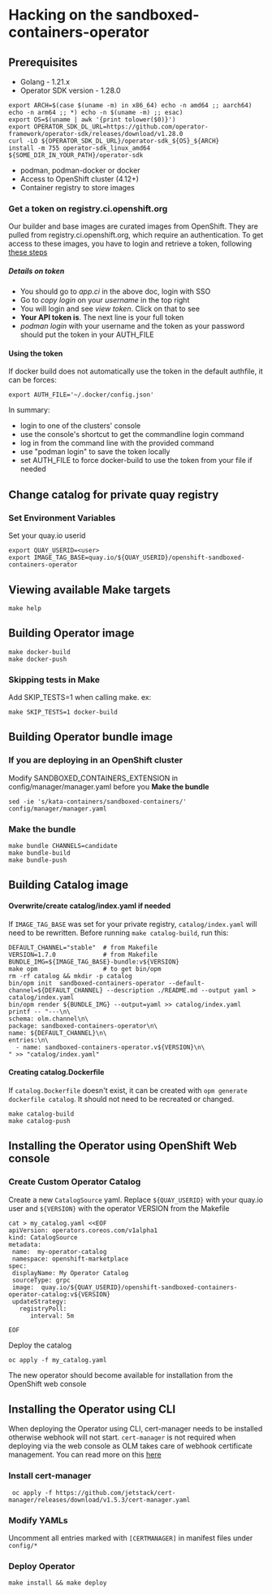 # Hacking on the sandboxed-containers-operator

## Prerequisites
- Golang - 1.21.x
- Operator SDK version - 1.28.0
```shell
export ARCH=$(case $(uname -m) in x86_64) echo -n amd64 ;; aarch64) echo -n arm64 ;; *) echo -n $(uname -m) ;; esac)
export OS=$(uname | awk '{print tolower($0)}')
export OPERATOR_SDK_DL_URL=https://github.com/operator-framework/operator-sdk/releases/download/v1.28.0
curl -LO ${OPERATOR_SDK_DL_URL}/operator-sdk_${OS}_${ARCH}
install -m 755 operator-sdk_linux_amd64 ${SOME_DIR_IN_YOUR_PATH}/operator-sdk
```
- podman, podman-docker or docker
- Access to OpenShift cluster (4.12+)
- Container registry to store images

### Get a token on registry.ci.openshift.org
Our builder and base images are curated images from OpenShift.
They are pulled from registry.ci.openshift.org, which require an authentication.
To get access to these images, you have to login and retrieve a token, following [these steps](https://docs.ci.openshift.org/docs/how-tos/use-registries-in-build-farm/#how-do-i-log-in-to-pull-images-that-require-authentication)

##### Details on token
- You should go to _app.ci_ in the above doc, login with SSO
- Go to _copy login_ on your _username_ in the top right
- You will login and see _view token_.  Click on that to see
- **Your API token is**.  The next line is your full token
- _podman login_ with your username and the token as your password should put the token in your AUTH_FILE

#### Using the token
If docker build does not automatically use the token in the default authfile, it can be forces:
```shell
export AUTH_FILE='~/.docker/config.json'
```

In summary:
- login to one of the clusters' console
- use the console's shortcut to get the commandline login command
- log in from the command line with the provided command
- use "podman login" to save the token locally
- set AUTH_FILE to force docker-build to use the token from your file if needed

## Change catalog for private quay registry
### Set Environment Variables

Set your quay.io userid
```shell
export QUAY_USERID=<user>
export IMAGE_TAG_BASE=quay.io/${QUAY_USERID}/openshift-sandboxed-containers-operator
```

## Viewing available Make targets
```
make help
```
## Building Operator image
```
make docker-build
make docker-push
```
### Skipping tests in Make
Add SKIP_TESTS=1 when calling make.  ex:
```
make SKIP_TESTS=1 docker-build
```

## Building Operator bundle image

### If you are deploying in an OpenShift cluster
Modify SANDBOXED_CONTAINERS_EXTENSION in config/manager/manager.yaml before you __Make the bundle__
```shell
sed -ie 's/kata-containers/sandboxed-containers/' config/manager/manager.yaml
```

### Make the bundle
```
make bundle CHANNELS=candidate
make bundle-build
make bundle-push
```

## Building Catalog image
#### Overwrite/create catalog/index.yaml if needed
If `IMAGE_TAG_BASE` was set for your private registry, `catalog/index.yaml` will need to be rewritten.  Before running `make catalog-build`, run this:

```
DEFAULT_CHANNEL="stable"  # from Makefile
VERSION=1.7.0             # from Makefile
BUNDLE_IMG=${IMAGE_TAG_BASE}-bundle:v${VERSION}
make opm                  # to get bin/opm
rm -rf catalog && mkdir -p catalog
bin/opm init  sandboxed-containers-operator --default-channel=${DEFAULT_CHANNEL} --description ./README.md --output yaml > catalog/index.yaml
bin/opm render ${BUNDLE_IMG} --output=yaml >> catalog/index.yaml
printf -- "---\n\
schema: olm.channel\n\
package: sandboxed-containers-operator\n\
name: ${DEFAULT_CHANNEL}\n\
entries:\n\
  - name: sandboxed-containers-operator.v${VERSION}\n\
" >> "catalog/index.yaml"
```
#### Creating catalog.Dockerfile
If `catalog.Dockerfile` doesn't exist, it can be created with `opm generate dockerfile catalog`.  It should not need to be recreated or changed.


```
make catalog-build
make catalog-push
```

## Installing the Operator using OpenShift Web console

### Create Custom Operator Catalog

Create a new `CatalogSource` yaml. Replace `${QUAY_USERID}` with your quay.io user and
`${VERSION}` with the operator VERSION from the Makefile

```shell
cat > my_catalog.yaml <<EOF
apiVersion: operators.coreos.com/v1alpha1
kind: CatalogSource
metadata:
 name:  my-operator-catalog
 namespace: openshift-marketplace
spec:
 displayName: My Operator Catalog
 sourceType: grpc
 image:  quay.io/${QUAY_USERID}/openshift-sandboxed-containers-operator-catalog:v${VERSION}
 updateStrategy:
   registryPoll:
      interval: 5m

EOF
```
Deploy the catalog
```
oc apply -f my_catalog.yaml
```

The new operator should become available for installation from the OpenShift web console


## Installing the Operator using CLI

When deploying the Operator using CLI, cert-manager needs to be installed otherwise
webhook will not start. `cert-manager` is not required when deploying via the web console as OLM
takes care of webhook certificate management. You can read more on this [here]( https://olm.operatorframework.io/docs/advanced-tasks/adding-admission-and-conversion-webhooks/#deploying-an-operator-with-webhooks-using-olm)

### Install cert-manager
```
 oc apply -f https://github.com/jetstack/cert-manager/releases/download/v1.5.3/cert-manager.yaml
```

### Modify YAMLs
Uncomment all entries marked with `[CERTMANAGER]` in manifest files under `config/*`

### Deploy Operator
```
make install && make deploy
```



